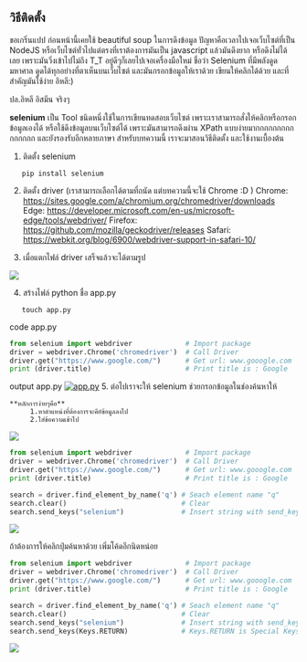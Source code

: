 ## วิธีติดตั้ง

ขอเกริ่นแปป ก่อนหน้านี้เคยใช้ beautiful soup ในการดึงข้อมูล ปัญหาคือเวลาไปเจอเว็บไซต์ที่เป็น NodeJS หรือเว็บไซต์ทั่วไปแต่ตรงที่เราต้องการมันเป็น javascript แล้วมันดึงยาก หรือดึงไม่ได้เลย เพราะมันวิ่งเข้าไปไม่ถึง T_T อยู่ดีๆก็เลยไปเจอเครื่องมือใหม่ ชื่อว่า Selenium ที่มีพลังดูดมหาศาล ดูดได้ทุกอย่างที่ตาเห็นบนเว็บไซต์ และมันกรอกข้อมูลให้เราด้วย เขียนให้คลิกได้ด้วย และที่สำคัญมันใช้ง่าย อิหลี:)

ปล.อิหลี อิสมีน จริงๆ


**selenium** เป็น Tool ชนิดหนึ่งใช้ในการเขียนทดสอบเว็บไซต์ เพราะเราสามารถสั่งให้คลิกหรือกรอกข้อมูลเองได้ 
หรือใช้ดึงข้อมูลบนเว็บไซต์ได้ เพราะมันสามารถดึงผ่าน XPath แบบง่ายมากกกกกกกกกกกกกกก และยังรองรับอีกหลายภาษา
สำหรับบทความนี้ เราจะมาสอนวิธีติดตั้ง และใช้งานเบื้องต้น



1. ติดตั้ง selenium
  ```shell
     pip install selenium
```
2. ติดตั้ง driver (เราสามารถเลือกได้ตามที่ถนัด แต่บทความนี้จะใช้ Chrome :D )
Chrome:	https://sites.google.com/a/chromium.org/chromedriver/downloads
Edge:	https://developer.microsoft.com/en-us/microsoft-edge/tools/webdriver/
Firefox:	https://github.com/mozilla/geckodriver/releases
Safari:	https://webkit.org/blog/6900/webdriver-support-in-safari-10/

3. เมื่อแตกไฟล์ driver เสร็จแล้วจะได้ตามรูป

[![](https://i.imgur.com/jXEhjHO.png)](https://i.imgur.com/jXEhjHO.png)

4. สร้างไฟล์ python ชื่อ app.py
  ```shell
     touch app.py
```
code app.py
```python
from selenium import webdriver             # Import package
driver = webdriver.Chrome('chromedriver')  # Call Driver
driver.get("https://www.google.com/")      # Get url: www.gooogle.com
print (driver.title)                       # Print title is : Google
```
output app.py
[![app.py](https://i.imgur.com/eZR7GuP.png "app.py")](https://i.imgur.com/eZR7GuP.png "app.py")
5. ต่อไปเราจะให้ selenium ช่วยกรอกข้อมูลในช่องค้นหาให้

	**หลักการง่ายๆคือ**
		 1.หาตำแหน่งที่ต้องการจะคีย์ข้อมูลลงไป
		 2.ใส่ข้อความเข้าไป
[![](https://i.imgur.com/EBRahBs.png)](https://i.imgur.com/EBRahBs.png)
```python
from selenium import webdriver             # Import package
driver = webdriver.Chrome('chromedriver')  # Call Driver
driver.get("https://www.google.com/")      # Get url: www.gooogle.com
print (driver.title)                       # Print title is : Google

search = driver.find_element_by_name('q') # Seach element name "q"
search.clear()                            # Clear
search.send_keys("selenium")              # Insert string with send_keys()
```
[![](https://i.imgur.com/gpDWzZL.gif)](https://i.imgur.com/gpDWzZL.gif)


ถ้าต้องการให้คลิกปุ่มค้นหาด้วย เพิ่มโค้ดอีกนิดหน่อย

```python
from selenium import webdriver             # Import package
driver = webdriver.Chrome('chromedriver')  # Call Driver
driver.get("https://www.google.com/")      # Get url: www.gooogle.com
print (driver.title)                       # Print title is : Google

search = driver.find_element_by_name('q') # Seach element name "q"
search.clear()                            # Clear
search.send_keys("selenium")              # Insert string with send_keys()
search.send_keys(Keys.RETURN)             # Keys.RETURN is Special Keys
```
[![](https://i.imgur.com/EGZjMSH.gif)](https://i.imgur.com/EGZjMSH.gif)





